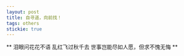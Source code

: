 ```yaml
---
layout: post
title: 自寻道，向前找！
tags: others
stickie: true
---
```

**
泪眼问花花不语 乱红飞过秋千去
世事岂能尽如人愿，但求不愧无悔
**
